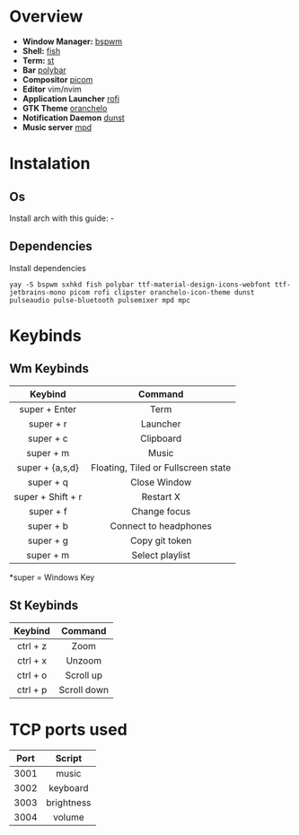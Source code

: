 # Overview

- **Window Manager:** [bspwm](https://github.com/baskerville/bspwm)
- **Shell:** [fish](https://github.com/fish-shell/fish-shell)
- **Term:** [st](https://st.suckless.org)
- **Bar** [polybar](https://github.com/polybar/polybar)
- **Compositor** [picom](https://github.com/yshui/picom)
- **Editor** vim/nvim
- **Application Launcher** [rofi](https://github.com/davatorium/rofi)
- **GTK Theme** [oranchelo](https://github.com/OrancheloTeam/oranchelo-icon-theme)
- **Notification Daemon** [dunst](https://github.com/dunst-project/dunst)
- **Music server** [mpd](https://github.com/MusicPlayerDaemon/MPD)

# Instalation

## Os

Install arch with this guide: -

## Dependencies

Install dependencies
```
yay -S bspwm sxhkd fish polybar ttf-material-design-icons-webfont ttf-jetbrains-mono picom rofi clipster oranchelo-icon-theme dunst pulseaudio pulse-bluetooth pulsemixer mpd mpc  
```

# Keybinds

## Wm Keybinds

|    Keybind      |             Command                  |
|:---------------:|:------------------------------------:|
|   super + Enter |              Term                    |
|   super + r     |             Launcher                 |
|   super + c     |            Clipboard                 |
|   super + m     |              Music                   |
| super + {a,s,d} | Floating, Tiled or Fullscreen state  |
| super + q       |          Close Window                |
|super + Shift + r|            Restart X                 |
|   super + f     |           Change focus               |
|   super + b     |       Connect to headphones          |
|   super + g     |          Copy git token              |
|   super + m     |         Select playlist              |

*super = Windows Key

## St Keybinds

| Keybind|   Command |
|:------:|:---------:|
|ctrl + z|    Zoom   |
|ctrl + x|   Unzoom  |
|ctrl + o| Scroll up |
|ctrl + p|Scroll down|

# TCP ports used

|Port |   Script   |
|:---:|:----------:|
|3001 |  music     |
|3002 | keyboard   |
|3003 | brightness |
|3004 |  volume    |
